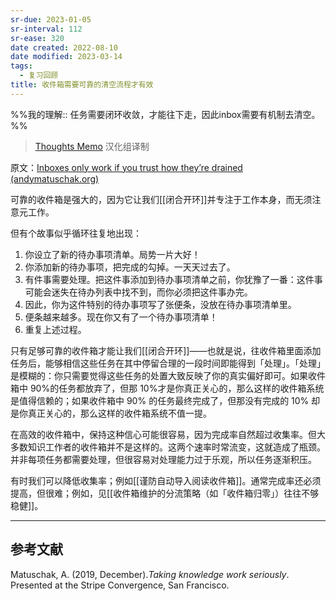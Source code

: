 ```yaml
---
sr-due: 2023-01-05
sr-interval: 112
sr-ease: 320
date created: 2022-08-10
date modified: 2023-03-14
tags:
  - 复习回顾
title: 收件箱需要可靠的清空流程才有效
---
```


%%我的理解:: 任务需要闭环收敛，才能往下走，因此inbox需要有机制去清空。%%

> [Thoughts Memo](https://paratranz.cn/projects/3131) 汉化组译制

原文：[Inboxes only work if you trust how they’re drained (andymatuschak.org)](https://notes.andymatuschak.org/z5tiFxnNKMZCnc8G9R1N51L5hknyRGmyCQx18)

可靠的收件箱是强大的，因为它让我们[[闭合开环]]并专注于工作本身，而无须注意元工作。

但有个故事似乎循环往复地出现：

1. 你设立了新的待办事项清单。局势一片大好！
2. 你添加新的待办事项，把完成的勾掉。一天天过去了。
3. 有件事需要处理。把这件事添加到待办事项清单之前，你犹豫了一番：这件事可能会迷失在待办列表中找不到，而你必须把这件事办完。
4. 因此，你为这件特别的待办事项写了张便条，没放在待办事项清单里。
5. 便条越来越多。现在你又有了一个待办事项清单！
6. 重复上述过程。

只有足够可靠的收件箱才能让我们[[闭合开环]]——也就是说，往收件箱里面添加任务后，能够相信这些任务在其中停留合理的一段时间即能得到「处理」。「处理」是模糊的：你只需要觉得这些任务的处置大致反映了你的真实偏好即可。如果收件箱中 90%的任务都放弃了，但那 10%才是你真正关心的，那么这样的收件箱系统是值得信赖的；如果收件箱中 90% 的任务最终完成了，但那没有完成的 10% 却是你真正关心的，那么这样的收件箱系统不值一提。

在高效的收件箱中，保持这种信心可能很容易，因为完成率自然超过收集率。但大多数知识工作者的收件箱并不是这样的。这两个速率时常流变，这就造成了瓶颈。并非每项任务都需要处理，但很容易对处理能力过于乐观，所以任务逐渐积压。

有时我们可以降低收集率；例如[[谨防自动导入阅读收件箱]]。通常完成率还必须提高，但很难；例如，见[[收件箱维护的分流策略（如「收件箱归零」）往往不够稳健]]。

___

## 参考文献

Matuschak, A. (2019, December).*Taking knowledge work seriously*. Presented at the Stripe Convergence, San Francisco.
